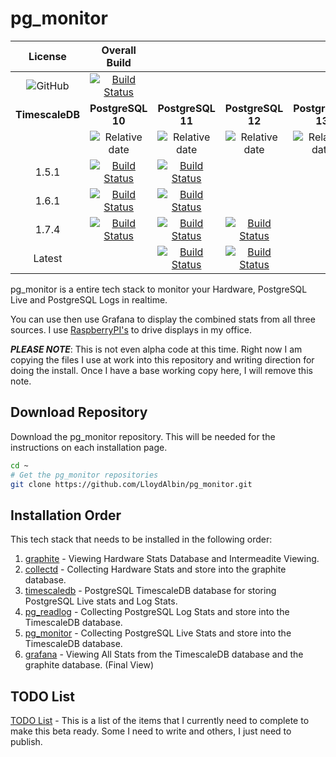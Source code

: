 # pg_monitor

|License|Overall Build||||
|:---:|:---:|:---:|:---:|:---:|
|![GitHub](https://img.shields.io/github/license/LloydAlbin/pg_monitor)|[![Build Status](https://img.shields.io/travis/com/LloydAlbin/pg_monitor)](https://www.travis-ci.org/LloydAlbin/pg_monitor/builds)||||
|**TimescaleDB**|**PostgreSQL 10**|**PostgreSQL 11**|**PostgreSQL 12**|**PostgreSQL 13**|
||![Relative date](https://img.shields.io/date/1668038400?label=EOL)|![Relative date](https://img.shields.io/date/1699488000?label=EOL)|![Relative date](https://img.shields.io/date/1731542400?label=EOL)|![Relative date](https://img.shields.io/date/1762992000?label=EOL)|
|1.5.1|[![Build Status](https://travis-matrix-badges.herokuapp.com/repos/LloydAlbin/pg_monitor/branches/master/1?use_travis_com=true)](https://www.travis-ci.org/LloydAlbin/pg_monitor/builds)|[![Build Status](https://travis-matrix-badges.herokuapp.com/repos/LloydAlbin/pg_monitor/branches/master/2?use_travis_com=true)](https://www.travis-ci.org/LloydAlbin/pg_monitor/builds)|||
|1.6.1|[![Build Status](https://travis-matrix-badges.herokuapp.com/repos/LloydAlbin/pg_monitor/branches/master/3?use_travis_com=true)](https://www.travis-ci.org/LloydAlbin/pg_monitor/builds)|[![Build Status](https://travis-matrix-badges.herokuapp.com/repos/LloydAlbin/pg_monitor/branches/master/4?use_travis_com=true)](https://www.travis-ci.org/LloydAlbin/pg_monitor/builds)|||
|1.7.4|[![Build Status](https://travis-matrix-badges.herokuapp.com/repos/LloydAlbin/pg_monitor/branches/master/5?use_travis_com=true)](https://www.travis-ci.org/LloydAlbin/pg_monitor/builds)|[![Build Status](https://travis-matrix-badges.herokuapp.com/repos/LloydAlbin/pg_monitor/branches/master/6?use_travis_com=true)](https://www.travis-ci.org/LloydAlbin/pg_monitor/builds)|[![Build Status](https://travis-matrix-badges.herokuapp.com/repos/LloydAlbin/pg_monitor/branches/master/7?use_travis_com=true)](https://www.travis-ci.org/LloydAlbin/pg_monitor/builds)||
|Latest||[![Build Status](https://travis-matrix-badges.herokuapp.com/repos/LloydAlbin/pg_monitor/branches/master/8?use_travis_com=true)](https://www.travis-ci.org/LloydAlbin/pg_monitor/builds)|[![Build Status](https://travis-matrix-badges.herokuapp.com/repos/LloydAlbin/pg_monitor/branches/master/9?use_travis_com=true)](https://www.travis-ci.org/LloydAlbin/pg_monitor/builds)||

pg_monitor is a entire tech stack to monitor your Hardware, PostgreSQL Live and PostgreSQL Logs in realtime.

You can use then use Grafana to display the combined stats from all three sources. I use [RaspberryPI's](https://www.raspberrypi.org/) to drive displays in my office.

**_PLEASE NOTE_**: This is not even alpha code at this time. Right now I am copying the files I use at work into this repository and writing direction for doing the install. Once I have a base working copy here, I will remove this note.

## Download Repository

Download the pg_monitor repository. This will be needed for the instructions on each installation page.

```bash
cd ~
# Get the pg_monitor repositories
git clone https://github.com/LloydAlbin/pg_monitor.git
```

## Installation Order

This tech stack that needs to be installed in the following order:

1. [graphite](/graphite/README.md) - Viewing Hardware Stats Database and Intermeadite Viewing.
1. [collectd](/collectd/README.md) - Collecting Hardware Stats and store into the graphite database.
1. [timescaledb](/timescaledb/README.md) - PostgreSQL TimescaleDB database for storing PostgreSQL Live stats and Log Stats.
1. [pg_readlog](/pg_readlog/README.md) - Collecting PostgreSQL Log Stats and store into the TimescaleDB database.
1. [pg_monitor](/pg_monitor/README.md) - Collecting PostgreSQL Live Stats and store into the TimescaleDB database.
1. [grafana](/grafana/README.md) - Viewing All Stats from the TimescaleDB database and the graphite database. (Final View)

## TODO List

[TODO List](/TODO.md) - This is a list of the items that I currently need to complete to make this beta ready. Some I need to write and others, I just need to publish.

